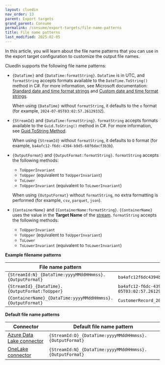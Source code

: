 ```yaml
---
layout: cluedin
nav_order: 13
parent: Export targets
grand_parent: Consume
permalink: /consume/export-targets/file-name-patterns
title: File name patterns
last_modified: 2025-02-05
---
```


In this article, you will learn about the file name patterns that you can use in the export target configuration to customize the output file names.

CluedIn supports the following file name patterns:

- `{DataTime}` and `{DataTime:formatString}`. `DataTime` is in UTC, and `formatString` accepts formats available to the `DateTime.ToString()` method in C#. For more information, see Microsoft documentation: [Standard date and time format strings](https://learn.microsoft.com/en-us/dotnet/standard/base-types/standard-date-and-time-format-strings) and [Custom date and time format strings](https://learn.microsoft.com/en-us/dotnet/standard/base-types/custom-date-and-time-format-strings).

    When using `{DataTime}` without `formatString`, it defaults to the `o` format (for example, `2024-07-05T03:02:57.2612933Z`).

- `{StreamId}` and `{DataTime:formatString}`. `formatString` accepts formats available to the `Guid.ToString()` method in C#. For more information, see [Guid.ToString Method](https://learn.microsoft.com/en-us/dotnet/api/system.guid.tostring?view=net-8.0).

    When using `{StreamId}` without `formatString`, it defaults to `D` format (for example, `ba4afc12-f6dc-4394-b9d5-68f6dacf3b3b`).

- `{OutputFormat}` and `{OutputFormat:formatString}`. `formatString` accepts the following methods:

    - `ToUpperInvariant`
    - `ToUpper` (equivalent to `ToUpperInvariant`)
    - `ToLower`
    - `ToUpperInvariant` (equivalent to `ToLowerInvariant`)

    When using `{OutputFormat}` without `formatString`, no extra formatting is performed (for example, `csv`, `parquet`, `json`).

- `{ContainerName}` and `{ContainerName:formatString}`. `{ContainerName}` uses the value in the **Target Name** of the [stream](/consume/streams/create-a-stream#configure-an-export-target). `formatString` accepts the following methods:

    - `ToUpperInvariant`
    - `ToUpper` (equivalent to `ToUpperInvariant`)
    - `ToLower`
    - `ToLowerInvariant` (equivalent to `ToLowerInvariant`)

**Example filename patterns**

| File name pattern  | Example output  |
|--|--|
| `{StreamId:N}_{DataTime:yyyyMMddHHmmss}.{OutputFormat}` | `ba4afc12f6dc4394b9d568f6dacf3b3b_20240705030355.parquet` |
| `{StreamId}_{DataTime}.{OutputFormat:ToUpper}` | `ba4afc12-f6dc-4394-b9d5-68f6dacf3b3b_2024-07-05T03:02:57.2612933Z.PARQUET` |
| `{ContainerName}_{DataTime:yyyyMMddHHmmss}.{OutputFormat}` | `CustomerRecord_20240705030355.parquet` |

**Default file name patterns**

| Connector | Default file name pattern |
|--|--|
| [Azure Data Lake connector](/consume/export-targets/adl-connector) | `{StreamId:D}_{DataTime:yyyyMMddHHmmss}.{OutputFormat}` |
| [OneLake connector](/consume/export-targets/onelake-connector) | `{StreamId:N}_{DataTime:yyyyMMddHHmmss}.{OutputFormat}` |